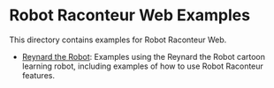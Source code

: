 # Robot Raconteur Web Examples

This directory contains examples for Robot Raconteur Web.

* [Reynard the Robot](reynard_the_robot): Examples using the Reynard the Robot cartoon learning robot, including
   examples of how to use Robot Raconteur features.

